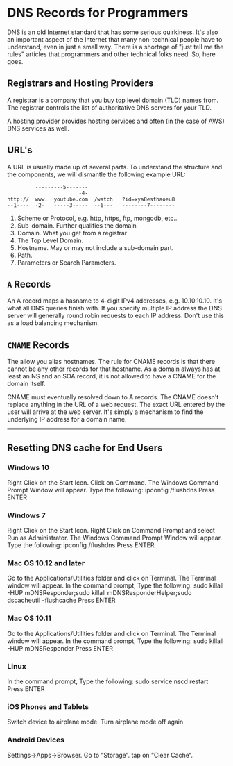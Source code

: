 # DNS Records for Programmers

DNS is an old Internet standard that has some serious quirkiness.  It's also an important aspect of the Internet that many non-technical people have to understand, even in just a small way.  There is a shortage of "just tell me the rules" articles that programmers and other technical folks need. So, here goes.

## Registrars and Hosting Providers

A registrar is a company that you buy top level domain (TLD) names from.  The registrar controls the list of authoritative DNS servers for your TLD.

A hosting provider provides hosting services and often (in the case of AWS) DNS services as well.

## URL's

A URL is usually made up of several parts. To understand the structure and the components, we will dismantle the following example URL:

```
         ---------5-------
                       -4-
http://  www.  youtube.com  /watch   ?id=xya8esthaoeu8
--1----  -2-   -----3-----  --6---   --------7--------
```

1. Scheme or Protocol, e.g. http, https, ftp, mongodb, etc..
2. Sub-domain. Further qualifies the domain
3. Domain.  What you get from a registrar
4. The Top Level Domain.
5. Hostname.  May or may not include a sub-domain part.
6. Path.
5. Parameters or Search Parameters.

## `A` Records

An A record maps a hasname to 4-digit IPv4 addresses, e.g. 10.10.10.10. It's what all DNS queries finish with. If you specify multiple IP address the DNS server will generally round robin requests to each IP address.  Don't use this as a load balancing mechanism.

## `CNAME` Records

The allow you alias hostnames.  The rule for CNAME records is that there cannot be any other records for that hostname.  As a domain always has at least an NS and an SOA record, it is not allowed to have a CNAME for the domain itself.

CNAME must eventually resolved down to A records.  The CNAME doesn't replace anything in the URL of a web request.  The exact URL entered by the user will arrive at the web server.  It's simply a mechanism to find the underlying IP address for a domain name.

______

## Resetting DNS cache for End Users

### Windows 10
Right Click on the Start Icon.
Click on Command.
The Windows Command Prompt Window will appear. Type the following: ipconfig /flushdns
Press ENTER

### Windows 7
Right Click on the Start Icon.
Right Click on Command Prompt and select Run as Administrator.
The Windows Command Prompt Window will appear. Type the following: ipconfig /flushdns Press ENTER

### Mac OS 10.12 and later
Go to the Applications/Utilities folder and click on Terminal.
The Terminal window will appear.
In the command prompt, Type the following:
sudo killall -HUP mDNSResponder;sudo killall mDNSResponderHelper;sudo dscacheutil -flushcache
Press ENTER

### Mac OS 10.11
Go to the Applications/Utilities folder and click on Terminal.
The Terminal window will appear.
In the command prompt, Type the following:
sudo killall -HUP mDNSResponder
Press ENTER

### Linux
In the command prompt, Type the following:
sudo service nscd restart
Press ENTER

### iOS Phones and Tablets
Switch device to airplane mode.
Turn airplane mode off again

### Android Devices
Settings->Apps->Browser.
Go to “Storage”.
tap on “Clear Cache“.

